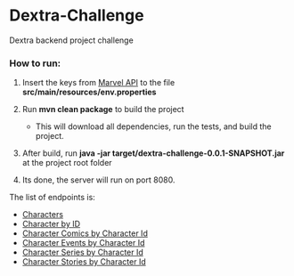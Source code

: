 # Dextra-Challenge

Dextra backend project challenge

### How to run:
1. Insert the keys from [Marvel API](https://developer.marvel.com/account) to the file **src/main/resources/env.properties**
          
2. Run **mvn clean package** to build the project
    - This will download all dependencies, run the tests, and build the project.
3. After build, run **java -jar target/dextra-challenge-0.0.1-SNAPSHOT.jar** at the project root folder
    
4. Its done, the server will run on port 8080.

The list of endpoints is:
- [Characters](http://localhost:8080/v1/public/characters")
- [Character by ID](http://localhost:8080/v1/public/characters/{id}")
- [Character Comics by Character Id](http://localhost:8080/v1/public/characters/{id}/comics")
- [Character Events by Character Id](http://localhost:8080/v1/public/characters/{id}/events")
- [Character Series by Character Id](http://localhost:8080/v1/public/characters/{id}/series")
- [Character Stories by Character Id](http://localhost:8080/v1/public/characters/{id}/stories")